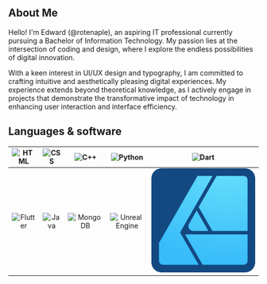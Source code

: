 ## About Me
Hello! I'm Edward (@rotenaple), an aspiring IT professional currently pursuing a Bachelor of Information Technology. My passion lies at the intersection of coding and design, where I explore the endless possibilities of digital innovation.

With a keen interest in UI/UX design and typography, I am committed to crafting intuitive and aesthetically pleasing digital experiences. My experience extends beyond theoretical knowledge, as I actively engage in projects that demonstrate the transformative impact of technology in enhancing user interaction and interface efficiency.

## Languages & software

| ![HTML][html] | ![CSS][css] | ![C++][cpp] | ![Python][python] | ![Dart][dart] |
|:-------------:|:-----------:|:-----------:|:-----------------:|:-------------:|
| ![Flutter][flutter] | ![Java][java] | ![MongoDB][mongodb] | ![Unreal Engine][unreal] | ![Affinity Designer][afdesigner] |

[html]: https://cdn.jsdelivr.net/gh/devicons/devicon/icons/html5/html5-original.svg "HTML"
[css]: https://cdn.jsdelivr.net/gh/devicons/devicon/icons/css3/css3-original.svg "CSS"
[cpp]: https://cdn.jsdelivr.net/gh/devicons/devicon/icons/cplusplus/cplusplus-original.svg "C++"
[python]: https://cdn.jsdelivr.net/gh/devicons/devicon/icons/python/python-original.svg "Python"
[dart]: https://cdn.jsdelivr.net/gh/devicons/devicon/icons/dart/dart-original.svg "Dart"
[flutter]: https://cdn.jsdelivr.net/gh/devicons/devicon/icons/flutter/flutter-original.svg "Flutter"
[java]: https://cdn.jsdelivr.net/gh/devicons/devicon/icons/java/java-original.svg "Java"
[mongodb]: https://cdn.jsdelivr.net/gh/devicons/devicon/icons/mongodb/mongodb-original.svg "MongoDB"
[unreal]: https://cdn.jsdelivr.net/gh/devicons/devicon/icons/unrealengine/unrealengine-original.svg "Unreal Engine"
[afdesigner]: img/afdesigner.svg "Affinity Designer"
